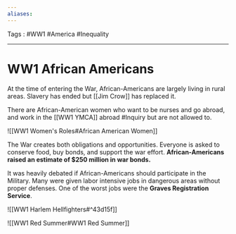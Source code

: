 ```yaml
---
aliases: 
---
```

Tags : #WW1 #America #Inequality 
___
# WW1 African Americans
At the time of entering the War, African-Americans are largely living in rural areas. Slavery has ended but [[Jim Crow]] has replaced it.

There are African-American women who want to be nurses and go abroad, and work in the [[WW1 YMCA]] abroad #Inquiry but are not allowed to.

![[WW1 Women's Roles#African American Women]]

The War creates both obligations and opportunities. Everyone is asked to conserve food, buy bonds, and support the war effort. **African-Americans raised an estimate of $250 million in war bonds.**

It was heavily debated if African-Americans should participate in the Military. Many were given labor intensive jobs in dangerous areas without proper defenses. One of the worst jobs were the **Graves Registration Service**.

![[WW1 Harlem Hellfighters#^43d15f]]

![[WW1 Red Summer#WW1 Red Summer]]
